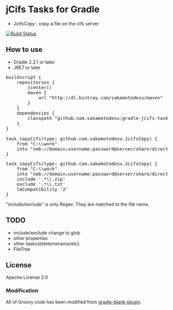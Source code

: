 # jCifs Tasks for Gradle

- JcifsCopy : copy a file on the cifs server

[![Build Status](https://travis-ci.org/sakamotodesu/gradle-jcifs-tasks.svg?branch=master)](https://travis-ci.org/sakamotodesu/gradle-jcifs-tasks)

## How to use

* Gradle 2.2.1 or later
* JRE7 or later

<pre>
buildscript {
    repositories {
        jcenter()
        maven {
            url "http://dl.bintray.com/sakamotodesu/maven"
        }
    }
    dependencies {
        classpath "github.com.sakamotodesu:gradle-jcifs-tasks:0.2.1"
    }
}

task copyCifs(type: github.com.sakamotodesu.JcifsCopy) {
    from "C:\\work"
    into "smb://domain;username:password@server/share/directory/path"
}
</pre>


<pre>
task copyCifs(type: github.com.sakamotodesu.JcifsCopy) {
    from "C:\\work"
    into "smb://domain;username:password@server/share/directory/path"
    include '.*\\.zip'
    exclude '.*\\.txt'
    lmCompatibility '2'
}
</pre>

"include/exclude" is only Regex. They are matched to the file name.


## TODO

- include/exclude change to glob
- other properties
- other tasks(delete/rename/etc)
- FileTree

## License

Apache License 2.0

### Modification

All of Groovy code has been modified from [gradle-blank-plugin](https://github.com/int128/gradle-plugin-blank).